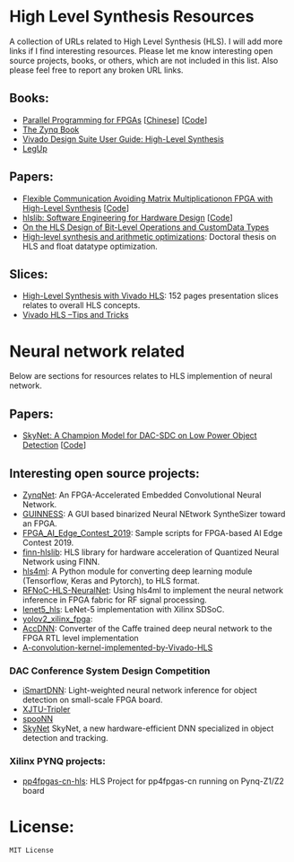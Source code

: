 # High Level Synthesis Resources
A collection of URLs related to High Level Synthesis (HLS). I will add more links if I find interesting resources. Please let me know interesting open source projects, books, or others, which are not included in this list. Also please feel free to report any broken URL links.

## Books:
- [Parallel Programming for FPGAs](https://arxiv.org/abs/1805.03648) [[Chinese](https://github.com/xupsh/pp4fpgas-cn)] [[Code](https://github.com/KastnerRG/pp4fpgas)]
- [The Zynq Book](http://www.zynqbook.com/)
- [Vivado Design Suite User Guide: High-Level Synthesis](https://www.xilinx.com/support/documentation/sw_manuals/xilinx2020_1/ug902-vivado-high-level-synthesis.pdf)
- [LegUp](http://legup.eecg.utoronto.ca/docs/4.0/legup-4.0-doc.pdf)

## Papers:
- [Flexible Communication Avoiding Matrix Multiplicationon FPGA with High-Level Synthesis](https://spcl.inf.ethz.ch/Publications/.pdf/gemm-fpga.pdf) [[Code](https://github.com/spcl/gemm_hls)]
- [hlslib: Software Engineering for Hardware Design](https://arxiv.org/pdf/1910.04436.pdf) [[Code](https://github.com/definelicht/hlslib)]
- [On the HLS Design of Bit-Level Operations and CustomData Types](https://www.research.manchester.ac.uk/portal/files/58273133/FSP2017.pdf)
- [High-level synthesis and arithmetic optimizations](https://hal.archives-ouvertes.fr/tel-02420901v2/document): Doctoral thesis on HLS and float datatype optimization.

## Slices:
- [High-Level Synthesis with Vivado HLS](http://home.mit.bme.hu/~szanto/education/vimima15/heterogen_xilinx_hls.pdf): 152 pages presentation slices relates to overall HLS concepts.
- [Vivado HLS –Tips and Tricks](https://www.xilinx.com/publications/events/developer-forum/2018-frankfurt/hls-tips-and-tricks.pdf)

# Neural network related
Below are sections for resources relates to HLS implemention of neural network.

## Papers:
- [SkyNet: A Champion Model for DAC-SDC on Low Power Object Detection](https://arxiv.org/pdf/1906.10327.pdf) [[Code](https://github.com/TomG008/SkyNet)]

## Interesting open source projects:
- [ZynqNet](https://github.com/dgschwend/zynqnet): An FPGA-Accelerated Embedded Convolutional Neural Network.
- [GUINNESS](https://github.com/HirokiNakahara/GUINNESS): A GUI based binarized Neural NEtwork SyntheSizer toward an FPGA.
- [FPGA_AI_Edge_Contest_2019](https://github.com/HirokiNakahara/FPGA_AI_Edge_Contest_2019): Sample scripts for FPGA-based AI Edge Contest 2019.
- [finn-hlslib](https://github.com/Xilinx/finn-hlslib): HLS library for hardware acceleration of Quantized Neural Network using FINN.
- [hls4ml](https://github.com/hls-fpga-machine-learning/hls4ml): A Python module for converting deep learning module (Tensorflow, Keras and Pytorch), to HLS format.
- [RFNoC-HLS-NeuralNet](https://github.com/Xilinx/RFNoC-HLS-NeuralNet): Using hls4ml to implement the neural network inference in FPGA fabric for RF signal processing.
- [lenet5_hls](https://github.com/changwoolee/lenet5_hls): LeNet-5 implementation with Xilinx SDSoC.
- [yolov2_xilinx_fpga](https://github.com/dhm2013724/yolov2_xilinx_fpga):
- [AccDNN](https://github.com/IBM/AccDNN): Converter of the Caffe trained deep neural network to the FPGA RTL level implementation
- [A-convolution-kernel-implemented-by-Vivado-HLS](https://github.com/lirui-shanghaitech/A-convolution-kernel-implemented-by-Vivado-HLS)

### DAC Conference System Design Competition 
- [iSmartDNN](https://github.com/onioncc/iSmartDNN): Light-weighted neural network inference for object detection on small-scale FPGA board.
- [XJTU-Tripler](https://github.com/venturezhao/XJTU-Tripler)
- [spooNN](https://github.com/fpgasystems/spooNN)
- [SkyNet](https://github.com/TomG008/SkyNet) SkyNet, a new hardware-efficient DNN specialized in object detection and tracking.

### Xilinx PYNQ projects:
- [pp4fpgas-cn-hls](https://github.com/xupsh/pp4fpgas-cn-hls): HLS Project for pp4fpgas-cn running on Pynq-Z1/Z2 board

# License:
```
MIT License
```
